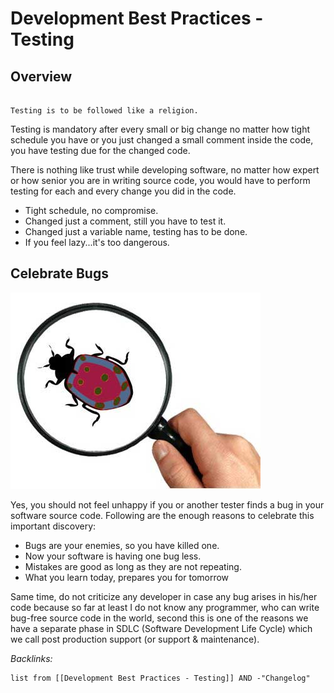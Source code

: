 # Development Best Practices - Testing

## Overview

````ad-tip

Testing is to be followed like a religion.

````

Testing is mandatory after every small or big change no matter how tight schedule you have or you just changed a small comment inside the code, you have testing due for the changed code.

There is nothing like trust while developing software, no matter how expert or how senior you are in writing source code, you would have to perform testing for each and every change you did in the code.

* Tight schedule, no compromise.
* Changed just a comment, still you have to test it.
* Changed just a variable name, testing has to be done.
* If you feel lazy...it's too dangerous.

## Celebrate Bugs

![Pasted image 20220729154431.png](_assets/Pasted%20image%2020220729154431.png)

Yes, you should not feel unhappy if you or another tester finds a bug in your software source code. Following are the enough reasons to celebrate this important discovery:

* Bugs are your enemies, so you have killed one.
* Now your software is having one bug less.
* Mistakes are good as long as they are not repeating.
* What you learn today, prepares you for tomorrow

Same time, do not criticize any developer in case any bug arises in his/her code because so far at least I do not know any programmer, who can write bug-free source code in the world, second this is one of the reasons we have a separate phase in SDLC (Software Development Life Cycle) which we call post production support (or support & maintenance).

*Backlinks:*

````dataview
list from [[Development Best Practices - Testing]] AND -"Changelog"
````
